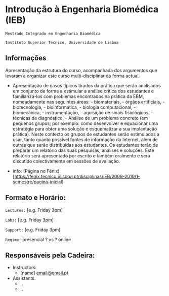 
# Introdução à Engenharia Biomédica (IEB)
```Mestrado Integrado em Engenharia Biomédica```

```Instituto Superior Técnico, Universidade de Lisboa```

## Informações

Apresentação da estrutura do curso, acompanhada dos argumentos que levaram a organizar este curso multi-disciplinar da forma actual.  

- Apresentação de casos típicos tirados da prática que serão analisados em conjunto de forma a estimular a análise critica dos estudantes e familiarizá-los com problemas encontrados na prática da EBM, nomeadamente nas seguintes áreas:  - biomateriais,  - órgãos artificiais,  - biotecnologia,  - bioinformática,  - biologia computacional,  - biomecânica,  - instrumentação, - aquisição de sinais fisiológicos,  - técnicas de diagnóstico,  - Análise de um problema concreto (em pequenos grupos; por exemplo: como desenvolver e equacionar uma estratégia para obter uma solução e esquematizar a sua implantação prática). Neste contexto os grupos de estudantes serão estimulados a usar, tanto quanto possível fontes de informação da Internet, além de outras que serão distribuídas aos estudantes. Os estudantes terão de preparar um relatório das suas pesquisas, análises e soluções. Este relatório será apresentado por escrito e também oralmente e será discutido colectivamente em sessões de avaliação.

+ info: (Página no Fénix)[https://fenix.tecnico.ulisboa.pt/disciplinas/IEB/2009-2010/1-semestre/pagina-inicial]

## Formato e Horário:

`Lectures:` [e.g. Friday 3pm]

`Labs:` [e.g. Friday 3pm]

`Support:` [e.g. Friday 3pm]

`Regime:` presencial ? vs ? online


## Responsáveis pela Cadeira:
 - Instructors: 
   - [name] [email@email.pt](mailto:email@email.pt)
 - Assistants:
   - ..
   - ..
